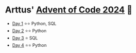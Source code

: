 # Arttus' [Advent of Code 2024](https://adventofcode.com) 🎅

- [Day 1](https://adventofcode.com/2024/day/1) ⭐️⭐️ Python, SQL
- [Day 2](https://adventofcode.com/2024/day/2) ⭐️⭐️ Python
- [Day 3](https://adventofcode.com/2024/day/3) ⭐️   SQL
- [Day 4](https://adventofcode.com/2024/day/4) ⭐️⭐️ Python
